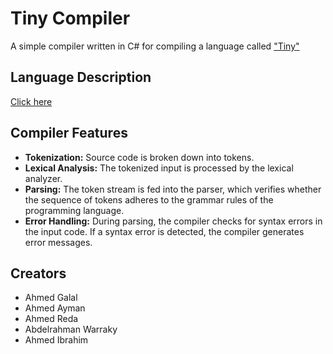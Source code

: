 # Tiny Compiler

A simple compiler written in C# for compiling a language called ["Tiny"](https://docs.google.com/document/d/1h-3RqkaAxX5-Ezn_suKxsFF21nWHs-yG/edit?usp=sharing&ouid=118135812407943525396&rtpof=true&sd=true)



## Language Description
[Click here](https://docs.google.com/document/d/1h-3RqkaAxX5-Ezn_suKxsFF21nWHs-yG/edit?usp=sharing&ouid=118135812407943525396&rtpof=true&sd=true)



## Compiler Features
- **Tokenization:** Source code is broken down into tokens.
- **Lexical Analysis:** The tokenized input is processed by the lexical analyzer.
- **Parsing:** The token stream is fed into the parser, which verifies whether the sequence of tokens adheres to the grammar rules of the programming language.
- **Error Handling:** During parsing, the compiler checks for syntax errors in the input code. If a syntax error is detected, the compiler generates error messages.



## Creators
- Ahmed Galal
- Ahmed Ayman
- Ahmed Reda
- Abdelrahman Warraky
- Ahmed Ibrahim
